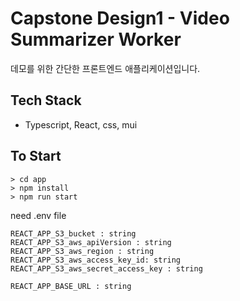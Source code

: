 # Capstone Design1 - Video Summarizer Worker

데모를 위한 간단한 프론트엔드 애플리케이션입니다.

## Tech Stack

- Typescript, React, css, mui

## To Start

```
> cd app
> npm install
> npm run start
```

need .env file
```
REACT_APP_S3_bucket : string
REACT_APP_S3_aws_apiVersion : string
REACT_APP_S3_aws_region : string
REACT_APP_S3_aws_access_key_id: string
REACT_APP_S3_aws_secret_access_key : string

REACT_APP_BASE_URL : string
```
